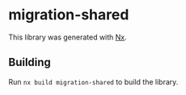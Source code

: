 # migration-shared

This library was generated with [Nx](https://nx.dev).

## Building

Run `nx build migration-shared` to build the library.
